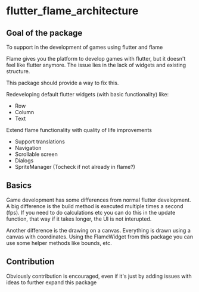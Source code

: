 # flutter_flame_architecture

## Goal of the package

To support in the development of games using flutter and flame

Flame gives you the platform to develop games with flutter, but it doesn't feel like flutter anymore. The issue lies in the lack of widgets and existing structure.

This package should provide a way to fix this.

Redeveloping default flutter widgets (with basic functionality) like:
- Row
- Column
- Text

Extend flame functionality with quality of life improvements
- Support translations
- Navigation
- Scrollable screen
- Dialogs
- SpriteManager (Tocheck if not already in flame?)

## Basics

Game development has some differences from normal flutter development. A big difference is the build method is executed multiple times a second (fps). If you need to do calculations etc you can do this in the update function, that way if it takes longer, the UI is not interupted.

Another difference is the drawing on a canvas. Everything is drawn using a canvas with coordinates. Using the FlameWidget from this package you can use some helper methods like bounds, etc.

## Contribution

Obviously contribution is encouraged, even if it's just by adding issues with ideas to further expand this package